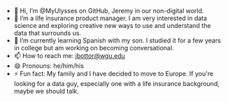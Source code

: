 - 👋 Hi, I’m @MyUlysses on GitHub, Jeremy in our non-digital world. 
- 👀 I’m a life insurance product manager. I am very interested in data science and exploring creative new ways to use and understand the data that surrounds us.
- 🌱 I’m currently learning Spanish with my son. I studied it for a few years in college but am working on becoming conversational. 
- 📫 How to reach me: jbottor@wgu.edu
- 😄 Pronouns: he/him/his
- ⚡ Fun fact: My family and I have decided to move to Europe. If you're looking for a data guy, especially one with a life insurance background, maybe we should talk. 

<!---
MyUlysses/MyUlysses is a ✨ special ✨ repository because its `README.md` (this file) appears on your GitHub profile.
You can click the Preview link to take a look at your changes.
--->
